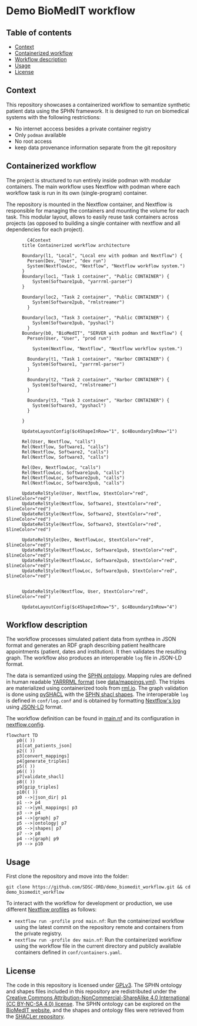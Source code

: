 # Demo BioMedIT workflow

## Table of contents

* [Context](#context)
* [Containerized workflow](#containerized-workflow)
* [Workflow description](#workflow-description)
* [Usage](#usage)
* [License](#license)

## Context

This repository showcases a containerized workflow to semantize synthetic patient data using the SPHN framework.
It is designed to run on biomedical systems with the following restrictions:

* No internet acccess besides a private container registry
* Only `podman` available
* No root access
* keep data provenance information separate from the git repository

## Containerized workflow

The project is structured to run entirely inside podman with modular containers.
The main workflow uses Nextflow with podman where each workflow task is run in its own (single-program) container.

The repository is mounted in the Nextflow container, and Nextflow is responsible for managing the containers and mounting the volume for each task. This modular layout, allows to easily reuse task containers across projects (as opposed to building a single container with nextflow and all dependencies for each project).


```mermaid
        C4Context
      title Containerized workflow architecture

      Boundary(l1, "Local", "Local env with podman and Nextflow") {
        Person(Dev, "User", "dev run")
        System(NextflowLoc, "Nextflow", "Nextflow workflow system.")
      }
      Boundary(loc1, "Task 1 container", "Public CONTAINER") {
          System(Software1pub, "yarrrml-parser")
      }

      Boundary(loc2, "Task 2 container", "Public CONTAINER") {
          System(Software2pub, "rmlstreamer")
        }

      Boundary(loc3, "Task 3 container", "Public CONTAINER") {
          System(Software3pub, "pyshacl")
        }
      Boundary(b0, "BioMedIT", "SERVER with podman and Nextflow") {
        Person(User, "User", "prod run")

          System(Nextflow, "Nextflow", "Nextflow workflow system.")

        Boundary(t1, "Task 1 container", "Harbor CONTAINER") {
          System(Software1, "yarrrml-parser")
        }

        Boundary(t2, "Task 2 container", "Harbor CONTAINER") {
          System(Software2, "rmlstreamer")
        }

        Boundary(t3, "Task 3 container", "Harbor CONTAINER") {
          System(Software3, "pyshacl")
        }

      }

      UpdateLayoutConfig($c4ShapeInRow="1", $c4BoundaryInRow="1")

      Rel(User, Nextflow, "calls")
      Rel(Nextflow, Software1, "calls")
      Rel(Nextflow, Software2, "calls")
      Rel(Nextflow, Software3, "calls")

      Rel(Dev, NextflowLoc, "calls")
      Rel(NextflowLoc, Software1pub, "calls")
      Rel(NextflowLoc, Software2pub, "calls")
      Rel(NextflowLoc, Software3pub, "calls")

      UpdateRelStyle(User, Nextflow, $textColor="red", $lineColor="red")
      UpdateRelStyle(Nextflow, Software1, $textColor="red", $lineColor="red")
      UpdateRelStyle(Nextflow, Software2, $textColor="red", $lineColor="red")
      UpdateRelStyle(Nextflow, Software3, $textColor="red", $lineColor="red")

      UpdateRelStyle(Dev, NextflowLoc, $textColor="red", $lineColor="red")
      UpdateRelStyle(NextflowLoc, Software1pub, $textColor="red", $lineColor="red")
      UpdateRelStyle(NextflowLoc, Software2pub, $textColor="red", $lineColor="red")
      UpdateRelStyle(NextflowLoc, Software3pub, $textColor="red", $lineColor="red")


      UpdateRelStyle(Nextflow, User, $textColor="red", $lineColor="red")

      UpdateLayoutConfig($c4ShapeInRow="5", $c4BoundaryInRow="4")

```

## Workflow description

The workflow processes simulated patient data from synthea in JSON format and generates an RDF graph describing patient healthcare appointments (patient, dates and institution). It then validates the resulting graph. The workflow also produces an interoperable `log` file in JSON-LD format.

The data is semantized using the [SPHN ontology](https://www.biomedit.ch/rdf/sphn-ontology). Mapping rules are defined in human readable [YARRRML format](https://rml.io/yarrrml/) (see [data/mappings.yml](data/mappings.yml)). The triples are materialized using containerized tools from [rml.io](https://rml.io). The graph validation is done using [pySHACL](https://github.com/RDFLib/pySHACL) with the [SPHN shacl shapes](https://git.dcc.sib.swiss/sphn-semantic-framework/sphn-shacl-generator). The interoperable `log` is defined in `conf/log.conf` and is obtained by formatting [Nextflow's log](https://www.nextflow.io/docs/latest/tracing.html) using [JSON-LD](https://json-ld.org/) format.

The workflow definition can be found in [main.nf](main.nf) and its configuration in [nextflow.config](nextflow.config).

```mermaid
flowchart TD
    p0(( ))
    p1[cat_patients_json]
    p2(( ))
    p3[convert_mappings]
    p4[generate_triples]
    p5(( ))
    p6(( ))
    p7[validate_shacl]
    p8(( ))
    p9[gzip_triples]
    p10(( ))
    p0 -->|json_dir| p1
    p1 --> p4
    p2 -->|yml_mappings| p3
    p3 --> p4
    p4 -->|graph| p7
    p5 -->|ontology| p7
    p6 -->|shapes| p7
    p7 --> p8
    p4 -->|graph| p9
    p9 --> p10
```

## Usage

First clone the repository and move into the folder:

`git clone https://github.com/SDSC-ORD/demo_biomedit_workflow.git && cd demo_biomedit_workflow`


To interact with the workflow for development or production, we use different [Nextflow profiles](https://www.nextflow.io/docs/latest/config.html#config-profiles) as follows:

* `nextflow run -profile prod main.nf`: Run the containerized workflow using the latest commit on the repository remote and containers from the private registry.
* `nextflow run -profile dev main.nf`: Run the containerized workflow using the workflow file in the current directory and publicly available containers defined in `conf/containers.yaml`.


## License

The code in this repository is licensed under [GPLv3](LICENSE).
The SPHN ontology and shapes files included in this repository are redistributed under the [Creative Commons Attribution-NonCommercial-ShareAlike 4.0 International (CC BY-NC-SA 4.0) license](https://creativecommons.org/licenses/by-nc-sa/4.0/). The SPHN ontology can be explored on the [BioMedIT website](https://www.biomedit.ch/rdf/sphn-ontology/sphn), and the shapes and ontology files were retrieved from the [SHACLer repository](https://git.dcc.sib.swiss/sphn-semantic-framework/sphn-shacl-generator).
